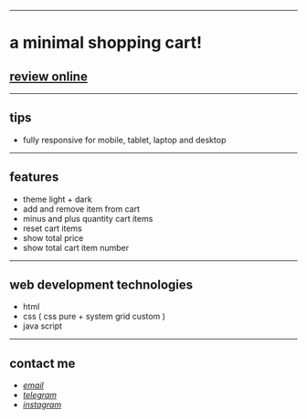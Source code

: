 
---

# a minimal shopping cart!
## [review online](https://arvancloud.netlify.app)

---
## tips

* fully responsive for mobile, tablet, laptop and desktop
---
## features

* theme light + dark
* add and remove item from cart
* minus and plus quantity cart items
* reset cart items
* show total price
* show total cart item number

---
## web development technologies
* html 
* css ( css pure + system grid custom )
* java script 
---
## contact me
* *[email](mailto:051.mhmdzynaly977@gmail.com)*
* *[telegram](https://t.me/zeynali2003/)*
* *[instagram](https://instagram.com/zeynali2003/)*

